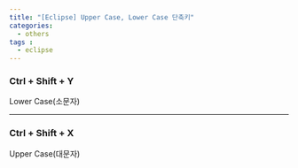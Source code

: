 ```yaml
---
title: "[Eclipse] Upper Case, Lower Case 단축키"
categories: 
  - others
tags : 
  - eclipse
---
```


### Ctrl + Shift + Y 
Lower Case(소문자)

---

### Ctrl + Shift + X 
Upper Case(대문자)